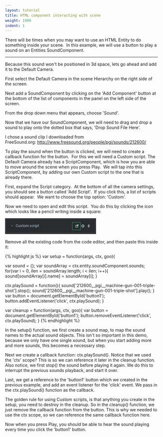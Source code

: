 ```yaml
---
layout: tutorial
title: HTML component interacting with scene
weight: 1999
indent: 1
---
```

There will be times when you may want to use an HTML Entity to do something inside your scene.  In this example, we will use a button to play a sound on an Entities SoundComponent.

<hr />

Because this sound won't be positioned in 3d space, lets go ahead and add it to the Default Camera.

First select the Default Camera in the scene Hierarchy on the right side of the screen.

Next add a SoundComponent by clicking on the 'Add Component' button at the bottom of the list of components in the panel on the left side of the screen.

From the drop down menu that appears, choose 'Sound'.

Now that we have our SoundComponent, we will need to drag and drop a sound to play onto the dotted box that says, 'Drop Sound File Here'.

I chose a sound clip I downloaded from FreeSound.org: <a title="Gun Shot Sound" href="http://www.freesound.org/people/pgi/sounds/212600/" target="_blank">http://www.freesound.org/people/pgi/sounds/212600/</a>

To play the sound when the button is clicked, we will need to create a callback function for the button.  For this we will need a Custom script. The Default Camera already has a ScriptComponent, which is how you are able to move around the scene when you press Play.  We will tap into this ScriptComponent, by adding our own Custom script to the one that is already there.

First, expand the Script category.  At the bottom of all the camera settings, you should see a button called 'Add Script'.  If you click this, a list of scripts should appear.  We want to choose the top option: 'Custom'.

Now we need to open and edit this script.  You do this by clicking the icon which looks like a pencil writing inside a square:

<a href="edit-script.png"><img src="edit-script.png" /></a>

Remove all the existing code from the code editor, and then paste this inside it:

{% highlight js %}
var setup = function(args, ctx, goo){

  var sound = {};
  var soundArray = ctx.entity.soundComponent.sounds;
  for(var i = 0, ilen = soundArray.length; i < ilen; i++){
    sound[soundArray[i].name] = soundArray[i];
  }

  ctx.playSound = function(){
    sound['212600__pgi__machine-gun-001-triple-shot'].stop();
    sound['212600__pgi__machine-gun-001-triple-shot'].play();
  }
  var button = document.getElementById('button1');
  button.addEventListener('click', ctx.playSound);
}

var cleanup = function(args, ctx, goo){
  var button = document.getElementById('button1');
  button.removeEventListener('click', ctx.playSound);
}
{% endhighlight %}

In the setup() function, we first create a sound map, to map the sound names to the actual sound objects. This isn't so important in this demo, because we only have one single sound, but when you start adding more and more sounds, this becomes a necessary step.

Next we create a callback function: ctx.playSound(). Notice that we used the 'ctx' scope? This is so we can reference it later in the cleanup function. Also notice, we first stop() the sound before playing it again. We do this to interrupt the previous sounds playback, and start it over.

Last, we get a reference to the 'button1' button which we created in the previous example, and add an event listener for the 'click' event. We pass in the ctx.playSound() function as the callback.

The golden rule for using Custom scripts, is that anything you create in the setup, you need to destroy in the cleanup. So in the cleanup() function, we just remove the callback function from the button. This is why we needed to use the ctx scope, so we can reference the same callback function here.

Now when you press Play, you should be able to hear the sound playing every time you click the 'button1' button.
